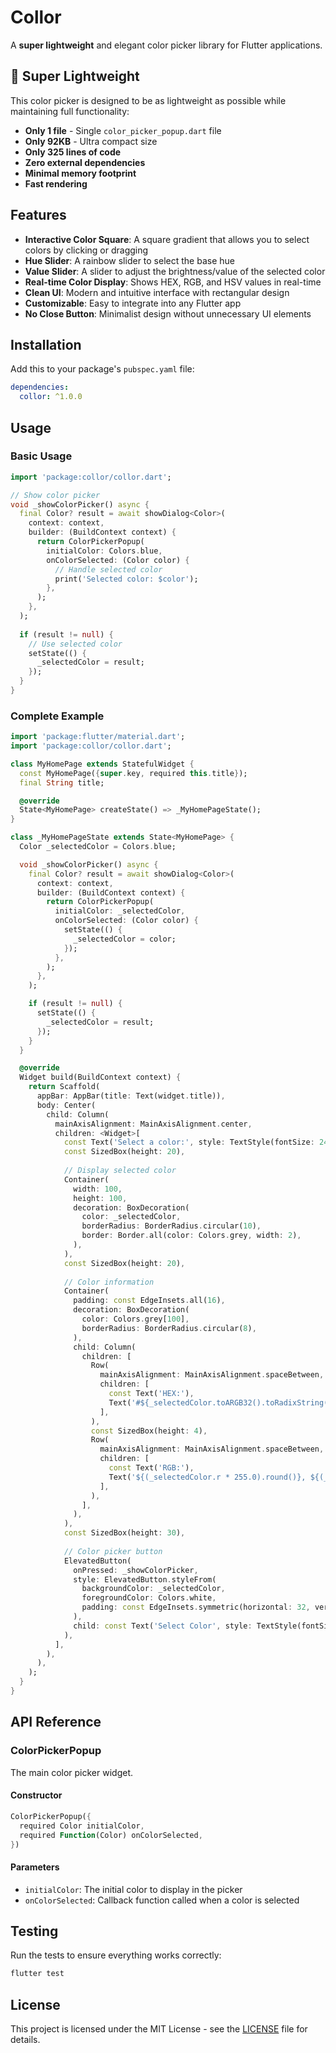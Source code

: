 # Collor

A **super lightweight** and elegant color picker library for Flutter applications.

## 🚀 Super Lightweight

This color picker is designed to be as lightweight as possible while maintaining full functionality:
- **Only 1 file** - Single `color_picker_popup.dart` file
- **Only 92KB** - Ultra compact size
- **Only 325 lines of code**
- **Zero external dependencies**
- **Minimal memory footprint**
- **Fast rendering**

## Features

- **Interactive Color Square**: A square gradient that allows you to select colors by clicking or dragging
- **Hue Slider**: A rainbow slider to select the base hue
- **Value Slider**: A slider to adjust the brightness/value of the selected color
- **Real-time Color Display**: Shows HEX, RGB, and HSV values in real-time
- **Clean UI**: Modern and intuitive interface with rectangular design
- **Customizable**: Easy to integrate into any Flutter app
- **No Close Button**: Minimalist design without unnecessary UI elements

## Installation

Add this to your package's `pubspec.yaml` file:

```yaml
dependencies:
  collor: ^1.0.0
```

## Usage

### Basic Usage

```dart
import 'package:collor/collor.dart';

// Show color picker
void _showColorPicker() async {
  final Color? result = await showDialog<Color>(
    context: context,
    builder: (BuildContext context) {
      return ColorPickerPopup(
        initialColor: Colors.blue,
        onColorSelected: (Color color) {
          // Handle selected color
          print('Selected color: $color');
        },
      );
    },
  );
  
  if (result != null) {
    // Use selected color
    setState(() {
      _selectedColor = result;
    });
  }
}
```

### Complete Example

```dart
import 'package:flutter/material.dart';
import 'package:collor/collor.dart';

class MyHomePage extends StatefulWidget {
  const MyHomePage({super.key, required this.title});
  final String title;

  @override
  State<MyHomePage> createState() => _MyHomePageState();
}

class _MyHomePageState extends State<MyHomePage> {
  Color _selectedColor = Colors.blue;

  void _showColorPicker() async {
    final Color? result = await showDialog<Color>(
      context: context,
      builder: (BuildContext context) {
        return ColorPickerPopup(
          initialColor: _selectedColor,
          onColorSelected: (Color color) {
            setState(() {
              _selectedColor = color;
            });
          },
        );
      },
    );

    if (result != null) {
      setState(() {
        _selectedColor = result;
      });
    }
  }

  @override
  Widget build(BuildContext context) {
    return Scaffold(
      appBar: AppBar(title: Text(widget.title)),
      body: Center(
        child: Column(
          mainAxisAlignment: MainAxisAlignment.center,
          children: <Widget>[
            const Text('Select a color:', style: TextStyle(fontSize: 24)),
            const SizedBox(height: 20),
            
            // Display selected color
            Container(
              width: 100,
              height: 100,
              decoration: BoxDecoration(
                color: _selectedColor,
                borderRadius: BorderRadius.circular(10),
                border: Border.all(color: Colors.grey, width: 2),
              ),
            ),
            const SizedBox(height: 20),
            
            // Color information
            Container(
              padding: const EdgeInsets.all(16),
              decoration: BoxDecoration(
                color: Colors.grey[100],
                borderRadius: BorderRadius.circular(8),
              ),
              child: Column(
                children: [
                  Row(
                    mainAxisAlignment: MainAxisAlignment.spaceBetween,
                    children: [
                      const Text('HEX:'),
                      Text('#${_selectedColor.toARGB32().toRadixString(16).substring(2).toUpperCase()}'),
                    ],
                  ),
                  const SizedBox(height: 4),
                  Row(
                    mainAxisAlignment: MainAxisAlignment.spaceBetween,
                    children: [
                      const Text('RGB:'),
                      Text('${(_selectedColor.r * 255.0).round()}, ${(_selectedColor.g * 255.0).round()}, ${(_selectedColor.b * 255.0).round()}'),
                    ],
                  ),
                ],
              ),
            ),
            const SizedBox(height: 30),
            
            // Color picker button
            ElevatedButton(
              onPressed: _showColorPicker,
              style: ElevatedButton.styleFrom(
                backgroundColor: _selectedColor,
                foregroundColor: Colors.white,
                padding: const EdgeInsets.symmetric(horizontal: 32, vertical: 16),
              ),
              child: const Text('Select Color', style: TextStyle(fontSize: 18)),
            ),
          ],
        ),
      ),
    );
  }
}
```

## API Reference

### ColorPickerPopup

The main color picker widget.

#### Constructor

```dart
ColorPickerPopup({
  required Color initialColor,
  required Function(Color) onColorSelected,
})
```

#### Parameters

- `initialColor`: The initial color to display in the picker
- `onColorSelected`: Callback function called when a color is selected

## Testing

Run the tests to ensure everything works correctly:

```bash
flutter test
```

## License

This project is licensed under the MIT License - see the [LICENSE](LICENSE) file for details. 